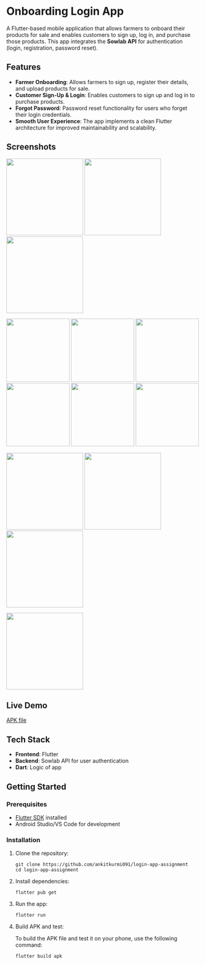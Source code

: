 # Onboarding Login App          

A Flutter-based mobile application that allows farmers to onboard their products for sale and enables customers to sign up, log in, and purchase those products. This app integrates the **Sowlab API** for authentication (login, registration, password reset).

## Features

- **Farmer Onboarding**: Allows farmers to sign up, register their details, and upload products for sale.
- **Customer Sign-Up & Login**: Enables customers to sign up and log in to purchase products.
- **Forgot Password**: Password reset functionality for users who forget their login credentials.
- **Smooth User Experience**: The app implements a clean Flutter architecture for improved maintainability and scalability.

## Screenshots

<p float="left">
 <img src="https://github.com/user-attachments/assets/8c2de05b-1494-4b2f-84ec-e9e3e0fb1171" width="200" />
  <img src="https://github.com/user-attachments/assets/7b4abba5-8767-49e6-93e4-fd3edae3d8d8" width="200" />
  <img src="https://github.com/user-attachments/assets/9b073acd-70a3-4061-a74f-753226d8af1e" width="200" />
</p>

<p float="left">
  <img src="https://github.com/user-attachments/assets/de9aa063-9061-4fa5-9d6f-f7026c391161" width="165" />
  <img src="https://github.com/user-attachments/assets/1c0ca0e7-a614-47b7-aa13-980d6eb7dfbb" width="165" />
  <img src="https://github.com/user-attachments/assets/13f86799-9dc2-4cde-940a-ac29624dc506" width="165" />
  <img src="https://github.com/user-attachments/assets/6816010f-39fd-4c3a-8955-51884bbbd2be" width="165" />
  <img src="https://github.com/user-attachments/assets/88e2a58d-ad33-4e5d-ab7a-1a31875da2f5" width="165" />
 <img src="https://github.com/user-attachments/assets/d264d360-8d7b-48ce-a40a-dc0675ae1fb2" width="165" />
</p>

<p float="left">
   <img src="https://github.com/user-attachments/assets/38702a72-44ef-4c50-800e-4864f1f25aae" width="200" />
 <img src="https://github.com/user-attachments/assets/7af4a474-d6a2-4b0f-a2e2-d367ceb39a71" width="200" />
  <img src="https://github.com/user-attachments/assets/ea6f6444-af6a-4325-b63a-8ea9c16cf849" width="200" />
</p>

<p float="left">
   <img src="https://github.com/user-attachments/assets/4c8dd3fe-714b-4a5a-8097-6f64eba6c05a" width="200" />
<p float="left">

## Live Demo
[APK file](https://github.com/ankitkurmi091/farmar-onboarding-app/raw/refs/heads/main/on_boarding.apk "Apk File")



## Tech Stack

- **Frontend**: Flutter
- **Backend**: Sowlab API for user authentication
- **Dart**: Logic of app

  
## Getting Started

### Prerequisites

- [Flutter SDK](https://flutter.dev/docs/get-started/install) installed
- Android Studio/VS Code for development

### Installation

1. Clone the repository:


       git clone https://github.com/ankitkurmi091/login-app-assignment
       cd login-app-assignment

2. Install dependencies:

       flutter pub get


3. Run the app:

       flutter run

4. Build APK and test:

   To build the APK file and test it on your phone, use the following command:

       flutter build apk
